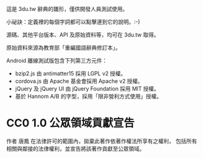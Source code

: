 這是 3du.tw 辭典的雛形，僅供開發人員測試使用。

小祕訣：定義裡的每個字詞都可以點擊連到它的說明。:-)

源碼、其他平台版本、API 及原始資料等，均可在 3du.tw 取得。

原始資料來源為教育部「重編國語辭典修訂本」。

Android 離線測試版包含下列第三方元件：

* bzip2.js 由 antimatter15 採用 LGPL v2 授權。
* cordova.js 由 Apache 基金會採用 Apache v2 授權。
* jQuery 及 jQuery UI 由 jQuery Foundation 採用 MIT 授權。
* 基於 Hannom A/B 的字型，採用「限非營利方式使用」授權。

# CC0 1.0 公眾領域貢獻宣告

作者 唐鳳 在法律許可的範圍內，拋棄此著作依著作權法所享有之權利，
包括所有相關與鄰接的法律權利，並宣告將該著作貢獻至公眾領域。
